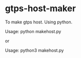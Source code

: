 # gtps-host-maker
To make gtps host. Using python.

Usage: python makehost.py

or

Usage: python3 makehost.py
